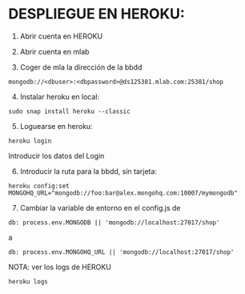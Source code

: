# DESPLIEGUE EN HEROKU:

1. Abrir cuenta en HEROKU

2. Abrir cuenta en mlab

3. Coger de mla la dirección de la bbdd

```
mongodb://<dbuser>:<dbpassword>@ds125381.mlab.com:25381/shop

 ```

4. Instalar heroku en local:

```
sudo snap install heroku --classic
```

5. Loguearse en heroku:

```
heroku login
```

Introducir los datos del Login

6. Introducir la ruta para la bbdd, sin tarjeta:

```
heroku config:set MONGOHQ_URL="mongodb://foo:bar@alex.mongohq.com:10007/mymongodb"
```

7. Cambiar la variable de entorno en el config.js de   

```
db: process.env.MONGODB || 'mongodb://localhost:27017/shop'
```

a

```  
db: process.env.MONGOHQ_URL || 'mongodb://localhost:27017/shop'
```

NOTA: ver los logs de HEROKU
```
heroku logs
```
